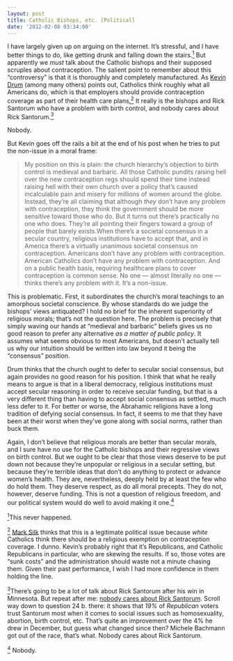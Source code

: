 ```yaml
---
layout: post
title: Catholic Bishops, etc. [Political]
date: '2012-02-08 03:34:00'
---
```



I have largely given up on arguing on the internet. It’s stressful, and I have better things to do, like getting drunk and falling down the stairs.[<sup>1</sup>](http://danstestkitchencom.netfirms.com/wordpress2/#1) But apparently we *must* talk about the Catholic bishops and their supposed scruples about contraception. The salient point to remember about this “controversy” is that it is thoroughly and completely manufactured. As [Kevin Drum](http://motherjones.com/kevin-drum/2012/02/catholics-do-not-have-moral-objection-contraception) (among many others) points out, Catholics think roughly what all Americans do, which is that employers should provide contraception coverage as part of their health care plans[.<sup>2</sup>](http://danstestkitchencom.netfirms.com/wordpress2/#2) It really is the bishops and Rick Santorum who have a problem with birth control, and nobody cares about Rick Santorum.[<sup>3</sup>](http://danstestkitchencom.netfirms.com/wordpress2/#3)

Nobody.

But Kevin goes off the rails a bit at the end of his post when he tries to put the non-issue in a moral frame:

> My position on this is plain: the church hierarchy’s objection to birth control is medieval and barbaric. All those Catholic pundits raising hell over the new contraception regs should spend their time instead raising hell with their own church over a policy that’s caused incalculable pain and misery for millions of women around the globe. Instead, they’re all claiming that although *they* don’t have any problem with contraception, they think the government should be more sensitive toward those who do. But it turns out there’s practically no one who does. They’re all pointing their fingers toward a group of people that barely exists.When there’s a societal consensus in a secular country, religious institutions have to accept that, and in America there’s a virtually unanimous societal consensus on contraception. Americans don’t have any problem with contraception. American Catholics don’t have any problem with contraception. And on a public health basis, requiring healthcare plans to cover contraception is common sense. No one — almost literally no one — thinks there’s any problem with it. It’s a non-issue.

This is problematic. First, it subordinates the church’s moral teachings to an amorphous societal conscience. By whose standards do we judge the bishops’ views antiquated? I hold no brief for the inherent superiority of religious morals; that’s not the question here. The problem is precisely that simply waving our hands at “medieval and barbaric” beliefs gives us no good reason to prefer any alternative *as a matter of public policy*. It assumes what seems obvious to most Americans, but doesn’t actually tell us why our intuition should be written into law beyond it being the “consensus” position.

Drum thinks that the church ought to defer to secular social consensus, but again provides no good reason for his position. I think that what he really means to argue is that in a liberal democracy, religious institutions must accept secular reasoning in order to receive secular funding, but that is a very different thing than having to accept social consensus as settled, much less defer to it. For better or worse, the Abrahamic religions have a long tradition of defying social consensus. In fact, it seems to me that they have been at their worst when they’ve gone along with social norms, rather than buck them.

Again, I don’t believe that religious morals are better than secular morals, and I sure have no use for the Catholic bishops and their regressive views on birth control. But we ought to be clear that those views deserve to be put down not because they’re unpopular or religious in a secular setting, but because they’re terrible ideas that don’t do anything to protect or advance women’s health. They are, nevertheless, deeply held by at least the few who do hold them. They deserve respect, as do all moral precepts. They do not, however, deserve funding. This is not a question of religious freedom, and our political system would do well to avoid making it one.[<sup>4</sup>](http://danstestkitchencom.netfirms.com/wordpress2/#4)

[<sup>1</sup>]()This never happened.

[<sup>2</sup>]() [Mark Silk](http://www.religionnews.com/blogs/mark-silk/de-mandating-contraception) thinks that this is a legitimate political issue because *white* Catholics think there should be a religious exemption on contraception coverage. I dunno. Kevin’s probably right that it’s Republicans, and Catholic Republicans in particular, who are skewing the results. If so, those votes are “sunk costs” and the administration should waste not a minute chasing them. Given their past performance, I wish I had more confidence in them holding the line.

[<sup>3</sup>]()There’s going to be a lot of talk about Rick Santorum after his win in Minnesota. But repeat after me: [nobody cares about Rick Santorum](http://www.washingtonpost.com/wp-srv/politics/polls/postabcpoll_020412.html). Scroll way down to question 24 b. there: it shows that *19%* of *Republican* voters trust Santorum most when it comes to social issues such as homosexuality, abortion, birth control, etc. That’s quite an improvement over the 4% he drew in December, but guess what changed since then? Michele Bachmann got out of the race, that’s what. Nobody cares about Rick Santorum.

[<sup>4</sup>]() Nobody.


